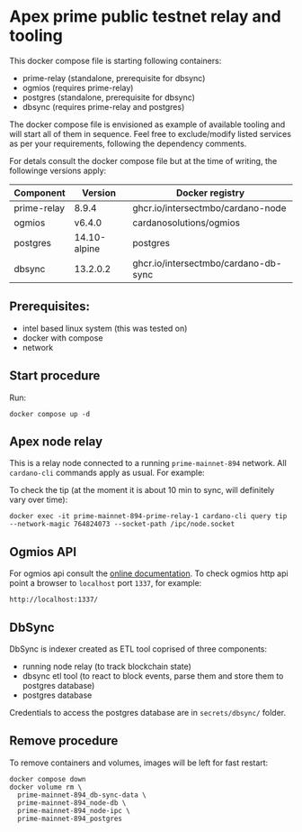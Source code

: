 # Apex prime public testnet relay and tooling

This docker compose file is starting following containers:

* prime-relay (standalone, prerequisite for dbsync)
* ogmios (requires prime-relay)
* postgres (standalone, prerequisite for dbsync)
* dbsync (requires prime-relay and postgres)

The docker compose file is envisioned as example of available tooling and will start all of them in sequence.
Feel free to exclude/modify listed services as per your requirements, following the dependency comments.

For detals consult the docker compose file but at the time of writing, the followinge versions apply:

| Component   | Version      | Docker registry                      |
|-------------|--------------|--------------------------------------|
| prime-relay |        8.9.4 | ghcr.io/intersectmbo/cardano-node    |
| ogmios      |       v6.4.0 | cardanosolutions/ogmios              |
| postgres    | 14.10-alpine | postgres                             |
| dbsync      |     13.2.0.2 | ghcr.io/intersectmbo/cardano-db-sync |


## Prerequisites:

* intel based linux system (this was tested on)
* docker with compose
* network


## Start procedure

Run:

```
docker compose up -d
```


## Apex node relay

This is a relay node connected to a running `prime-mainnet-894` network. All `cardano-cli` commands apply as usual. For example:

To check the tip (at the moment it is about 10 min to sync, will definitely vary over time):

```
docker exec -it prime-mainnet-894-prime-relay-1 cardano-cli query tip --network-magic 764824073 --socket-path /ipc/node.socket
```


## Ogmios API

For ogmios api consult the [online documentation](https://ogmios.dev/api/v6.4/).
To check ogmios http api point a browser to `localhost` port `1337`, for example:

```
http://localhost:1337/
```


## DbSync

DbSync is indexer created as ETL tool coprised of three components:

* running node relay (to track blockchain state)
* dbsync etl tool (to react to block events, parse them and store them to postgres database)
* postgres database

Credentials to access the postgres database are in `secrets/dbsync/` folder.


## Remove procedure

To remove containers and volumes, images will be left for fast restart:

```
docker compose down
docker volume rm \
  prime-mainnet-894_db-sync-data \
  prime-mainnet-894_node-db \
  prime-mainnet-894_node-ipc \
  prime-mainnet-894_postgres
```
